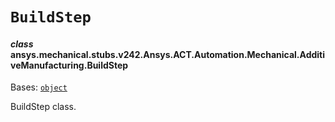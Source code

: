 # `BuildStep`



#### *class* ansys.mechanical.stubs.v242.Ansys.ACT.Automation.Mechanical.AdditiveManufacturing.BuildStep

Bases: [`object`](https://docs.python.org/3/library/functions.html#object)

BuildStep class.

<!-- !! processed by numpydoc !! -->

